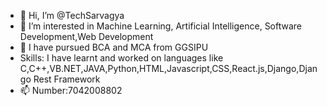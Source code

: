 - 👋 Hi, I’m @TechSarvagya
- 👀 I’m interested in Machine Learning, Artificial Intelligence, Software Development,Web Development
- 🌱 I have pursued BCA and MCA from GGSIPU 
- Skills: I have learnt and worked on languages like C,C++,VB.NET,JAVA,Python,HTML,Javascript,CSS,React.js,Django,Django Rest Framework
- 📫 Number:7042008802

